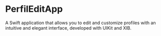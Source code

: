 # PerfilEditApp
A Swift application that allows you to edit and customize profiles with an intuitive and elegant interface, developed with UIKit and XIB.
